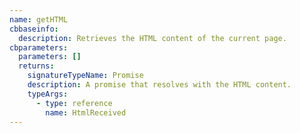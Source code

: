 ```yaml
---
name: getHTML
cbbaseinfo:
  description: Retrieves the HTML content of the current page.
cbparameters:
  parameters: []
  returns:
    signatureTypeName: Promise
    description: A promise that resolves with the HTML content.
    typeArgs:
      - type: reference
        name: HtmlReceived
---
```

<CBBaseInfo/> 
 <CBParameters/>